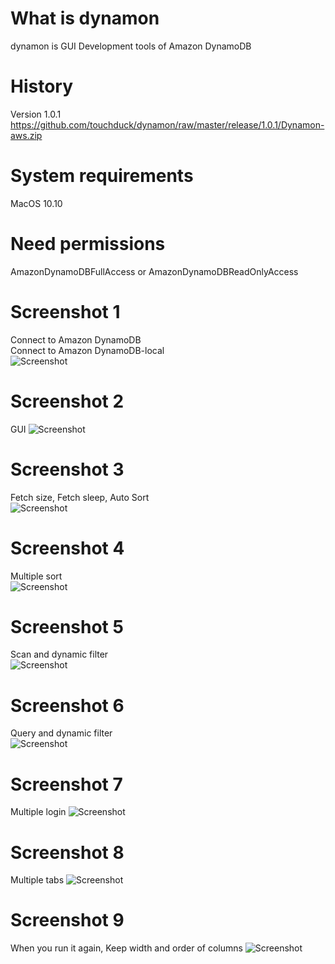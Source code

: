 # What is dynamon
dynamon is GUI Development tools of Amazon DynamoDB

# History
Version 1.0.1  
https://github.com/touchduck/dynamon/raw/master/release/1.0.1/Dynamon-aws.zip  

# System requirements  
MacOS 10.10  
  
# Need permissions  
AmazonDynamoDBFullAccess or AmazonDynamoDBReadOnlyAccess  

# Screenshot 1
Connect to Amazon DynamoDB  
Connect to Amazon DynamoDB-local  
![Screenshot](screenshots/shot1.png)  

# Screenshot 2
GUI
![Screenshot](screenshots/shot2.png)  
  
# Screenshot 3
Fetch size, Fetch sleep, Auto Sort  
![Screenshot](screenshots/shot3.png)  
  
# Screenshot 4
Multiple sort  
![Screenshot](screenshots/shot4.png)  
  
# Screenshot 5
Scan and dynamic filter  
![Screenshot](screenshots/shot5.png)  
  
# Screenshot 6
Query and dynamic filter  
![Screenshot](screenshots/shot6.png)  

# Screenshot 7
Multiple login
![Screenshot](screenshots/shot7.png)

# Screenshot 8
Multiple tabs
![Screenshot](screenshots/shot8.png)

# Screenshot 9
When you run it again, Keep width and order of columns
![Screenshot](screenshots/shot9.png)

